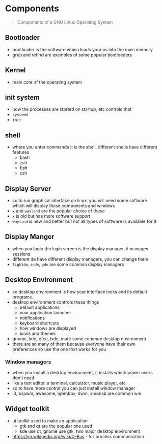 # Components

> Components of a GNU Linux Operating System

## Bootloader

- bootloader is the software which loads your os into the main memory
- grub and refind are examples of some popular bootloaders

## Kernel

- main core of the operating system

## init system

- how the processes are started on startup, etc controls that
- `systemd`
- `init`

## shell

- where you enter commands it is the shell, different shells have different features
    - bash
    - zsh
    - fish
    - csh

## Display Server

- so to run graphical interface on linux, you will need some software
  which will display those components and windows
- `x` and `wayland` are the popular choice of these
- `x` is old but has more software support
- `wayland` is new and better but not all types of software is
  available for it.

## Display Manger

- when you login the login screen is the display manager, it manages sessions
- different de have different display managers, you can change them
- `lightdm`, `sddm`, `gdm` are some common display managers

## Desktop Environment

- so desktop environment is how your interface looks and its default programs.
- desktop environment controls these things
    - default applications
    - your application launcher
    - notifications
    - keyboard shortcuts
    - how windows are displayed
    - icons and themes
- gnome, kde, xfce, lxde, mate some common desktop environment
- there are so many of them because everyone have their own preferences so use the one that
  works for you

### Window managers

- when you install a desktop environment, it installs which power users don't need
- like a text editor, a terminal, calculator, music player, etc
- so to have more control you can just install window manager
- i3, bspwm, awesome, openbox, dwm, xmonad are common wm

## Widget toolkit

- ui toolkit used to make an application
    - gtk and qt are the popular one used
    - kde use qt, gnome use gtk, two major desktop environment
- <https://en.wikipedia.org/wiki/D-Bus> - for process communication
